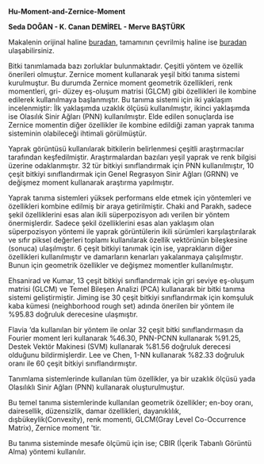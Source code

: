   **Hu-Moment-and-Zernice-Moment**


  **Seda DOĞAN - K. Canan DEMİREL - Merve BAŞTÜRK**

Makalenin orijinal haline <a href="https://docs.google.com/a/bil.omu.edu.tr/file/d/0B-m4B9H1C_PDOUp0Y0ZlN2k2MEU/edit">buradan</a>, tamamının çevrilmiş haline ise <a href="https://docs.google.com/a/bil.omu.edu.tr/document/d/1Nuufm9ak1uvf2Lg0Ueh16fO8SGoZLNaR4sC1I3kVxs4/edit">buradan</a> ulaşabilirsiniz.

Bitki tanımlamada bazı zorluklar bulunmaktadır. Çeşitli yöntem ve özellik önerileri olmuştur. Zernice moment kullanarak yeşil bitki tanıma sistemi kurulmuştur. Bu durumda Zernice moment geometrik özellikleri, renk momentleri, gri- düzey eş-oluşum matrisi (GLCM) gibi özellikleri ile kombine edilerek kullanılmaya başlanmıştır. Bu tanıma sistemi için iki yaklaşım incelenmiştir: İlk yaklaşımda uzaklık ölçüsü kullanılmıştır, ikinci yaklaşımda ise Olasılık Sinir Ağları (PNN) kullanılmıştır. Elde edilen sonuçlarda ise Zernice momentin diğer özellikler ile kombine edildiği zaman yaprak tanıma sisteminin olabileceği ihtimali görülmüştür. 

Yaprak görüntüsü kullanılarak bitkilerin belirlenmesi çeşitli araştırmacılar tarafından keşfedilmiştir. Araştırmalardan bazıları yeşil yaprak ve renk bilgisi üzerine odaklanmıştır. 32 tür bitkiyi sınıflandırmak için PNN kullanılmıştır, 10 çeşit bitkiyi sınıflandırmak için Genel Regrasyon Sinir Ağları (GRNN) ve değişmez moment kullanarak araştırma yapılmıştır. 

Yaprak tanıma sistemleri yüksek performans elde etmek için yöntemleri ve özellikleri kombine edilmiş bir araya getirilmiştir.  Chaki and Parakh, sadece şekil özelliklerini esas alan ikili süperpozisyon adı verilen bir yöntem önermişlerdir. Sadece şekil özelliklerini esas alan yaklaşım olan süperpozisyon yöntemi ile yaprak görüntülerin ikili sürümleri karşılaştırılarak ve sıfır piksel değerleri toplamı kullanılarak özellik vektörünün bileşkesine (sonuca) ulaşılmıştır. 6 çeşit bitkiyi tanımak için ise, yaprakların diğer özellikleri kullanılmıştır ve damarların kenarları yakalanmaya çalışılmıştır. Bunun için geometrik özellikler ve değişmez momentler kullanılmıştır. 

Ehsanirad ve Kumar, 13 çeşit bitkiyi sınıflandırmak için gri seviye eş-oluşum matrisi (GLCM) ve Temel Bileşen Analizi (PCA) kullanarak bir bitki tanıma sistemi geliştirmiştir. Jiming ise 30 çeşit bitkiyi sınıflandırmak için  komşuluk kaba kümesi (neighborhood rough set) adında önerilen bir yöntem ile %95.83 doğruluk derecesine ulaşmıştır.

Flavia ‘da kullanılan bir yöntem ile onlar 32 çeşit bitki sınıflandırmasın da Fourier moment leri kullanarak %46.30, PNN-PCNN kullanarak %91.25, Destek Vektör Makinesi (SVM) kullanarak %81.56 doğruluk derecesi olduğunu bildirmişlerdir. Lee ve Chen, 1-NN kullanarak %82.33 doğruluk oranı ile 60 çeşit bitkiyi sınıflandırmıştır. 

Tanımlama sistemlerinde kullanılan tüm özellikler, ya bir uzaklık ölçüsü yada Olasılıklı Sinir Ağları (PNN) kullanarak oluşturulmuştur.

Bu temel tanıma sistemlerinde kullanılan geometrik özellikler; en-boy oranı, dairesellik, düzensizlik, damar özellikleri, dayanıklılık, dışbükeylik(Convexity), renk momenti, GLCM(Gray Level Co-Occurrence Matrix), Zernice moment 'tir.

Bu tanıma sisteminde mesafe ölçümü için ise; CBIR (İçerik Tabanlı Görüntü Alma) yöntemi kullanılır. 



 
